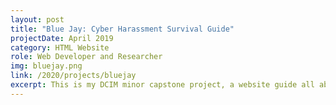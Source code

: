 ```yaml
---
layout: post
title: "Blue Jay: Cyber Harassment Survival Guide"
projectDate: April 2019
category: HTML Website
role: Web Developer and Researcher
img: bluejay.png
link: /2020/projects/bluejay
excerpt: This is my DCIM minor capstone project, a website guide all about cyber harassment and how to survive it.
---
```

